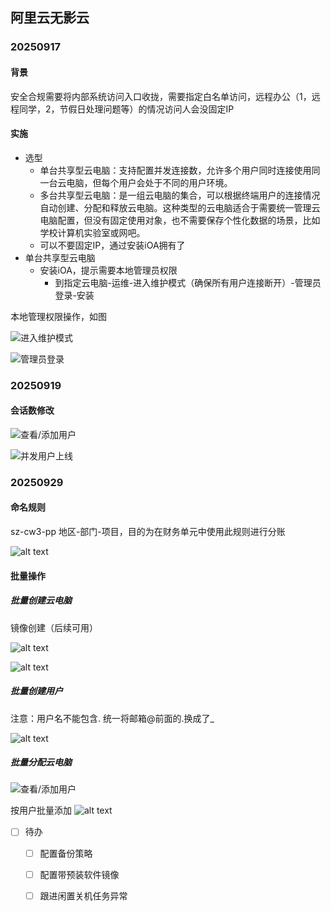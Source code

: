 ## 阿里云无影云

### 20250917

#### 背景

安全合规需要将内部系统访问入口收拢，需要指定白名单访问，远程办公（1，远程同学，2，节假日处理问题等）的情况访问人会没固定IP

#### 实施

- 选型
	- 单台共享型云电脑：支持配置并发连接数，允许多个用户同时连接使用同一台云电脑，但每个用户会处于不同的用户环境。
	- 多台共享型云电脑：是一组云电脑的集合，可以根据终端用户的连接情况自动创建、分配和释放云电脑。这种类型的云电脑适合于需要统一管理云电脑配置，但没有固定使用对象，也不需要保存个性化数据的场景，比如学校计算机实验室或网吧。
	- 可以不要固定IP，通过安装iOA拥有了
- 单台共享型云电脑
	- 安装iOA，提示需要本地管理员权限
		- 到指定云电脑-运维-进入维护模式（确保所有用户连接断开）-管理员登录-安装


本地管理权限操作，如图

![进入维护模式](image-1.png)

![管理员登录](image.png)

### 20250919

#### 会话数修改

![查看/添加用户](image-2.png)

![并发用户上线](image-3.png)

### 20250929

#### 命名规则

sz-cw3-pp 地区-部门-项目，目的为在财务单元中使用此规则进行分账

![alt text](image-4.png)

#### 批量操作

##### 批量创建云电脑

镜像创建（后续可用）

![alt text](image-5.png)

![alt text](image-6.png)

##### 批量创建用户

注意：用户名不能包含. 统一将邮箱@前面的.换成了_

![alt text](image-7.png)

##### 批量分配云电脑

![查看/添加用户](image-2.png)

按用户批量添加
![alt text](image-8.png)



- [ ] 待办
	- [ ] 配置备份策略
	- [ ] 配置带预装软件镜像
	- [ ] 跟进闲置关机任务异常

